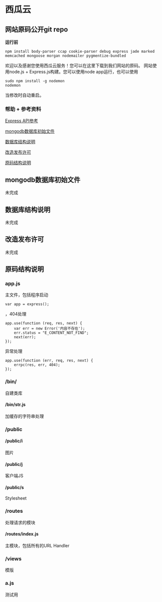 西瓜云
===

## 网站原码公开git repo

**运行前**

    npm install body-parser ccap cookie-parser debug express jade marked memcached mongoose morgan nodemailer pygmentize-bundled

欢迎以及感谢您使用西瓜云服务！您可以在这里下载到我们网站的原码。
网站使用node.js + Express.js构建。您可以使用node app运行，也可以使用

    sudo npm install -g nodemon
    nodemon

当修改时自动重启。

### 帮助 + 参考资料
[Express API参考](http://expressjs.jser.us/3x_zh-cn/api.html)

[mongodb数据库初始文件](#mongodb%E6%95%B0%E6%8D%AE%E5%BA%93%E5%88%9D%E5%A7%8B%E6%96%87%E4%BB%B6)

[数据库结构说明](#%E6%95%B0%E6%8D%AE%E5%BA%93%E7%BB%93%E6%9E%84%E8%AF%B4%E6%98%8E)

[改造发布许可](#%E6%94%B9%E9%80%A0%E5%8F%91%E5%B8%83%E8%AE%B8%E5%8F%AF)

[原码结构说明](#%E5%8E%9F%E7%A0%81%E7%BB%93%E6%9E%84%E8%AF%B4%E6%98%8E)


## mongodb数据库初始文件
未完成
## 数据库结构说明
未完成
## 改造发布许可
未完成
## 原码结构说明
### app.js

主文件，包括程序启动

    var app = express();

，404处理

    app.use(function (req, res, next) {
        var err = new Error('内容不存在');
        err.status = "E_CONTENT_NOT_FIND";
        next(err);
    });

异常处理

    app.use(function (err, req, res, next) {
        errpc(res, err, 404);
    });
### /bin/

自建类库

#### /bin/str.js

加缓存的字符串处理

### /public
#### /public/i
图片
#### /public/j
客户端JS
#### /public/s
Stylesheet
### /routes

处理请求的模块

#### /routes/index.js

主模块，包括所有的URL Handler

### /views

模版

### a.js

测试用
